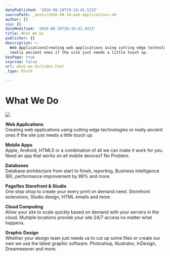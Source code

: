 ```yaml
---
datePublished: '2016-08-18T20:19:41.523Z'
sourcePath: _posts/2016-08-18-web-applications.md
author: []
via: {}
dateModified: '2016-08-18T20:19:41.441Z'
title: What We Do
publisher: {}
description: >-
  Web ApplicationsCreating web applications using cutting edge technologies or
  really ancient ones if the site just needs a little touch up.
hasPage: true
starred: false
url: what-we-do/index.html
_type: Blurb

---
```

# What We Do
![](https://the-grid-user-content.s3-us-west-2.amazonaws.com/b0883c4a-8ffd-40ea-84aa-ffa53ca65e7c.png)

**Web Applications**  
Creating web applications using cutting edge technologies or really ancient ones if the site just needs a little touch up.

**Mobile Apps**  
Apple, Android, HTML5 or a combination of all we can make it work for you. Need an app that works on all mobile devices? No Problem.

**Databases**  
Database architecture from start to finish, reporting, Business Intelligence (BI), performance improvement by 99% and more.

**Pageflex Storefront & Studio**  
One stop shop to create your every print on demand need. Storefront extensions, Studio design, HTML emails and more.

**Cloud Computing**  
Allow your site to scale quickly based on demand with your servers in the cloud. Multiple locations provide your site 24/7 access no matter what happens.

**Graphic Design**  
Whether your design team just needs us to cut up some files or create our own we use the latest graphic software. Photoshop, Illustrator, InDesign, Dreamweaver and more.